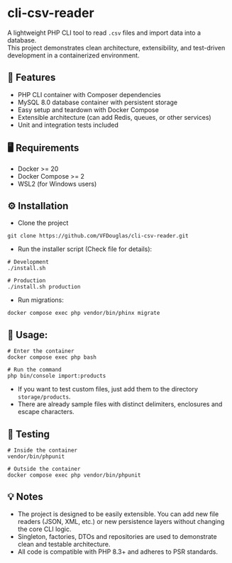 # cli-csv-reader
A lightweight PHP CLI tool to read `.csv` files and import data into a database.  
This project demonstrates clean architecture, extensibility, and test-driven development in a containerized environment.

## 🚀 Features
- PHP CLI container with Composer dependencies
- MySQL 8.0 database container with persistent storage
- Easy setup and teardown with Docker Compose
- Extensible architecture (can add Redis, queues, or other services)
- Unit and integration tests included

## 🖥️ Requirements
- Docker >= 20
- Docker Compose >= 2
- WSL2 (for Windows users)

## ⚙️ Installation

- Clone the project
```
git clone https://github.com/VFDouglas/cli-csv-reader.git
```
- Run the installer script (Check file for details):
```
# Development
./install.sh

# Production
./install.sh production
```
- Run migrations:
```
docker compose exec php vendor/bin/phinx migrate
```

## 📂 Usage:
```
# Enter the container
docker compose exec php bash

# Run the command
php bin/console import:products
```
- If you want to test custom files, just add them to the directory `storage/products`.
- There are already sample files with distinct delimiters, enclosures and escape characters.

## 🧪 Testing
```
# Inside the container
vendor/bin/phpunit

# Outside the container
docker compose exec php vendor/bin/phpunit
```

## 💡 Notes
- The project is designed to be easily extensible. You can add new file readers (JSON, XML, etc.) or new persistence layers without changing the core CLI logic.
- Singleton, factories, DTOs and repositories are used to demonstrate clean and testable architecture.
- All code is compatible with PHP 8.3+ and adheres to PSR standards.
